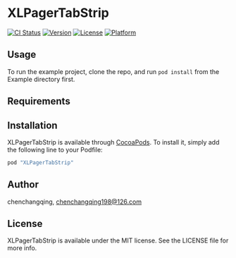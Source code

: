 # XLPagerTabStrip

[![CI Status](http://img.shields.io/travis/chenchangqing/XLPagerTabStrip.svg?style=flat)](https://travis-ci.org/chenchangqing/XLPagerTabStrip)
[![Version](https://img.shields.io/cocoapods/v/XLPagerTabStrip.svg?style=flat)](http://cocoapods.org/pods/XLPagerTabStrip)
[![License](https://img.shields.io/cocoapods/l/XLPagerTabStrip.svg?style=flat)](http://cocoapods.org/pods/XLPagerTabStrip)
[![Platform](https://img.shields.io/cocoapods/p/XLPagerTabStrip.svg?style=flat)](http://cocoapods.org/pods/XLPagerTabStrip)

## Usage

To run the example project, clone the repo, and run `pod install` from the Example directory first.

## Requirements

## Installation

XLPagerTabStrip is available through [CocoaPods](http://cocoapods.org). To install
it, simply add the following line to your Podfile:

```ruby
pod "XLPagerTabStrip"
```

## Author

chenchangqing, chenchangqing198@126.com

## License

XLPagerTabStrip is available under the MIT license. See the LICENSE file for more info.
